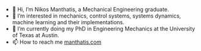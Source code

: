 - 👋 Hi, I’m Nikos Manthatis, a Mechanical Engineering graduate.
- 👀 I’m interested in mechanics, control systems, systems dynamics, machine learning and their implementations.
- 🌱 I’m currently doing my PhD in Engineering Mechanics at the University of Texas at Austin. 
- 📫 How to reach me [manthatis.com](www.manthatis.com)

<!---
nmanthatis/nmanthatis is a ✨ special ✨ repository because its `README.md` (this file) appears on your GitHub profile.
You can click the Preview link to take a look at your changes.
--->
